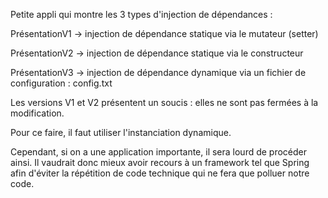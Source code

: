 Petite appli qui montre les 3 types d'injection de dépendances : 

PrésentationV1 -> injection de dépendance statique via le mutateur (setter)

PrésentationV2 -> injection de dépendance statique via le constructeur

PrésentationV3 -> injection de dépendance dynamique via un fichier de configuration : config.txt

Les versions V1 et V2 présentent un soucis : elles ne sont pas fermées à la modification.

Pour ce faire, il faut utiliser l'instanciation dynamique.

Cependant, si on a une application importante, il sera lourd de procéder ainsi. Il vaudrait donc mieux avoir recours à un framework tel que Spring afin d'éviter la répétition de code technique qui ne fera que polluer notre code.
